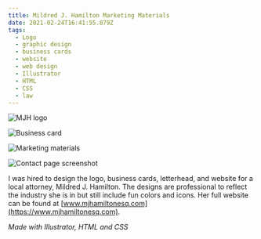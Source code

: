 ```yaml
---
title: Mildred J. Hamilton Marketing Materials
date: 2021-02-24T16:41:55.879Z
tags:
  - Logo
  - graphic design
  - business cards
  - website
  - web design
  - Illustrator
  - HTML
  - CSS
  - law
---
```

![MJH logo](/assets/asset-6.png "MJH Logo")

![Business card](/assets/d941d921-d7a2-423e-aa77-a0086f0dc51d.jpeg "Business Card")

![Marketing materials](/assets/e61a5f1b-6dc2-4b21-bd1f-6d4ddb11b41e.jpeg "Marketing materials")

![Contact page screenshot](/assets/www.mjhamiltonesq.com_contact.html.png "www.mjhamitlonesq.com")

I was hired to design the logo, business cards, letterhead, and website for a local attorney, Mildred J. Hamilton. The designs are professional to reflect the industry she is in but still include fun colors and icons. Her full website can be found at [www.mjhamiltonesq.com](https://www.mjhamiltonesq.com).

*Made with Illustrator, HTML and CSS*